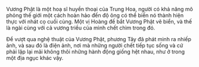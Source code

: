 Vương Phật là một hoạ sĩ huyền thoại của Trung Hoa, người có khả năng mô phỏng thế giới một cách hoàn hảo đến độ ông có thể biến nó thành hiện thực với nhát cọ cuối cùng. Một vị Hoàng đế bắt Vương Phật vẽ biển, và thế là ngài cùng với cả vương triều của mình chết chìm trong đó.

 

Để vượt qua nghệ thuật của Vương Phật, phương Tây đã phát minh ra nhiếp ảnh, và sau đó là điện ảnh, nơi mà những người chết tiếp tục sống và cứ phải lặp lại mãi không thôi những hành động giống hệt nhau, như ở trong một địa ngục khác vậy.